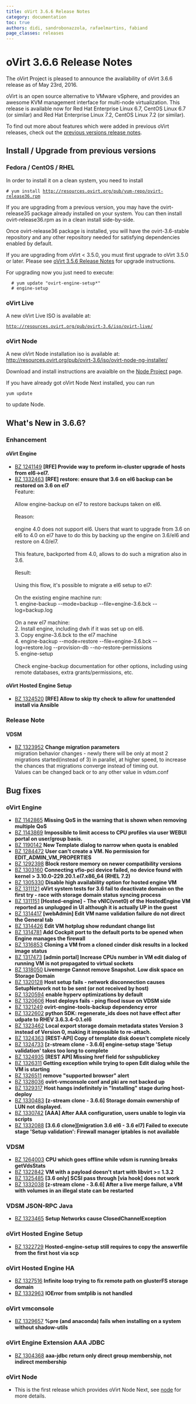 ```yaml
---
title: oVirt 3.6.6 Release Notes
category: documentation
toc: true
authors: didi, sandrobonazzola, rafaelmartins, fabiand
page_classes: releases
---
```


# oVirt 3.6.6 Release Notes

The oVirt Project is pleased to announce the availability of oVirt 3.6.6 release as of May 23rd, 2016.

oVirt is an open source alternative to VMware vSphere, and provides an awesome KVM management interface for multi-node virtualization. This release is available now for Red Hat Enterprise Linux 6.7, CentOS Linux 6.7 (or similar) and Red Hat Enterprise Linux 7.2, CentOS Linux 7.2 (or similar).

To find out more about features which were added in previous oVirt releases,
check out the [previous versions release notes](/develop/release-management/releases/).

## Install / Upgrade from previous versions

### Fedora / CentOS / RHEL

In order to install it on a clean system, you need to install

`# yum install `[`http://resources.ovirt.org/pub/yum-repo/ovirt-release36.rpm`](http://resources.ovirt.org/pub/yum-repo/ovirt-release36.rpm)

If you are upgrading from a previous version, you may have the ovirt-release35 package already installed on your system. You can then install ovirt-release36.rpm as in a clean install side-by-side.

Once ovirt-release36 package is installed, you will have the ovirt-3.6-stable repository and any other repository needed for satisfying dependencies enabled by default.

If you are upgrading from oVirt < 3.5.0, you must first upgrade to oVirt 3.5.0 or later. Please see [oVirt 3.5.6 Release Notes](/develop/release-management/releases/3.5.6/) for upgrade instructions.

For upgrading now you just need to execute:

      # yum update "ovirt-engine-setup*"
      # engine-setup


### oVirt Live

A new oVirt Live ISO is available at:

[`http://resources.ovirt.org/pub/ovirt-3.6/iso/ovirt-live/`](http://resources.ovirt.org/pub/ovirt-3.6/iso/ovirt-live/)

### oVirt Node

A new oVirt Node installation iso is available at: <http://resources.ovirt.org/pub/ovirt-3.6/iso/ovirt-node-ng-installer/>

Download and install instructions are avaialble on the [Node Project](/download/node.html) page.

If you have already got oVirt Node Next installed, you can run

    yum update

to update Node.

## What's New in 3.6.6?

### Enhancement

#### oVirt Engine

 - [BZ 1241149](https://bugzilla.redhat.com/1241149) <b>[RFE] Provide way to preform in-cluster upgrade of hosts from el6->el7.</b><br>
 - [BZ 1332463](https://bugzilla.redhat.com/1332463) <b>[RFE] restore: ensure that 3.6 on el6 backup can be restored on 3.6 on el7</b><br>Feature: <br><br>Allow engine-backup on el7 to restore backups taken on el6.<br><br>Reason: <br><br>engine 4.0 does not support el6. Users that want to upgrade from 3.6 on el6 to 4.0 on el7 have to do this by backing up the engine on 3.6/el6 and restore on 4.0/el7.<br><br>This feature, backported from 4.0, allows to do such a migration also in 3.6.<br><br>Result: <br><br>Using this flow, it's possible to migrate a el6 setup to el7:<br><br>On the existing engine machine run:<br>1. engine-backup \-\-mode=backup \-\-file=engine-3.6.bck \-\-log=backup.log<br><br>On a new el7 machine:<br>2. Install engine, including dwh if it was set up on el6.<br>3. Copy engine-3.6.bck to the el7 machine<br>4. engine-backup \-\-mode=restore \-\-file=engine-3.6.bck \-\-log=restore.log \-\-provision-db \-\-no-restore-permissions<br>5. engine-setup<br><br>Check engine-backup documentation for other options, including using remote databases, extra grants/permissions, etc.

#### oVirt Hosted Engine Setup

 - [BZ 1324520](https://bugzilla.redhat.com/1324520) <b>[RFE] Allow to skip tty check to allow for unattended install via Ansible</b><br>

### Release Note

#### VDSM

 - [BZ 1323952](https://bugzilla.redhat.com/1323952) <b>Change migration parameters</b><br>migration behavior changes - newly there will be only at most 2 migrations started(instead of 3) in parallel, at higher speed, to increase the chances that migrations converge instead of timing out. <br>Values can be changed back or to any other value in vdsm.conf

## Bug fixes

### oVirt Engine

 - [BZ 1142865](https://bugzilla.redhat.com/1142865) <b>Missing QoS in the warning that is shown when removing multiple QoS</b><br>
 - [BZ 1143869](https://bugzilla.redhat.com/1143869) <b>Impossible to limit access to CPU profiles via user WEBUI portal on user/group basis.</b><br>
 - [BZ 1190142](https://bugzilla.redhat.com/1190142) <b>New Template dialog to narrow when quota is enabled</b><br>
 - [BZ 1284472](https://bugzilla.redhat.com/1284472) <b>User can't create a VM. No permission for EDIT_ADMIN_VM_PROPERTIES</b><br>
 - [BZ 1292398](https://bugzilla.redhat.com/1292398) <b>Block restore memory on newer compatibility versions</b><br>
 - [BZ 1303160](https://bugzilla.redhat.com/1303160) <b>Connecting vfio-pci device failed, no device found with kernel > 3.10.0-229.20.1.el7.x86_64 (RHEL 7.2)</b><br>
 - [BZ 1305330](https://bugzilla.redhat.com/1305330) <b>Disable high availability option for hosted engine VM</b><br>
 - [BZ 1311121](https://bugzilla.redhat.com/1311121) <b>oVirt system tests for 3.6 fail to deactivate domain on the first try - race with storage domain status syncing process</b><br>
 - [BZ 1311151](https://bugzilla.redhat.com/1311151) <b>[Hosted-engine] - The vNIC(vnet0) of the HostedEngine VM reported as unplugged in UI although it is actually UP in the guest</b><br>
 - [BZ 1314417](https://bugzilla.redhat.com/1314417) <b>[webAdmin] Edit VM name validation failure do not direct the General tab</b><br>
 - [BZ 1314426](https://bugzilla.redhat.com/1314426) <b>Edit VM hotplug show redundant change list</b><br>
 - [BZ 1314781](https://bugzilla.redhat.com/1314781) <b>Add Cockpit port to the default ports to be opened when Engine manages the firewall</b><br>
 - [BZ 1316853](https://bugzilla.redhat.com/1316853) <b>Cloning a VM from a cloned cinder disk results in a locked image status</b><br>
 - [BZ 1317473](https://bugzilla.redhat.com/1317473) <b>[admin portal] Increase CPUs number in VM edit dialog of running VM is not propagated to virtual sockets</b><br>
 - [BZ 1318050](https://bugzilla.redhat.com/1318050) <b>Livemerge Cannot remove Snapshot. Low disk space on Storage Domain</b><br>
 - [BZ 1320128](https://bugzilla.redhat.com/1320128) <b>Host setup fails - network disconnection causes SetupNetwork not to be sent (or not received by host)</b><br>
 - [BZ 1320594](https://bugzilla.redhat.com/1320594) <b>enable hyperv optimizations by default</b><br>
 - [BZ 1320606](https://bugzilla.redhat.com/1320606) <b>Host deploys fails - ping flood issue on VDSM side</b><br>
 - [BZ 1321249](https://bugzilla.redhat.com/1321249) <b>ovirt-engine-tools-backup dependency error</b><br>
 - [BZ 1322602](https://bugzilla.redhat.com/1322602) <b>python SDK: regenerate_ids does not have effect after udpate to RHEV 3.6.3.4-0.1.el6</b><br>
 - [BZ 1323462](https://bugzilla.redhat.com/1323462) <b>Local export storage domain metadata states Version 3 instead of Version 0, making it impossible to re-attach.</b><br>
 - [BZ 1324363](https://bugzilla.redhat.com/1324363) <b>[REST-API] Copy of template disk doesn't complete nicely</b><br>
 - [BZ 1324733](https://bugzilla.redhat.com/1324733) <b>[z-stream clone - 3.6.6] engine-setup stage 'Setup validation' takes too long to complete</b><br>
 - [BZ 1324935](https://bugzilla.redhat.com/1324935) <b>[REST API] Missing href field for sshpublickey</b><br>
 - [BZ 1326311](https://bugzilla.redhat.com/1326311) <b>Getting exception while trying to open Edit dialog while the VM is starting</b><br>
 - [BZ 1326511](https://bugzilla.redhat.com/1326511) <b>remove "supported browser" alert</b><br>
 - [BZ 1328036](https://bugzilla.redhat.com/1328036) <b>ovirt-vmconsole conf and pki are not backed up</b><br>
 - [BZ 1329317](https://bugzilla.redhat.com/1329317) <b>Host hangs indefinitely in "Installing" stage during host-deploy</b><br>
 - [BZ 1330483](https://bugzilla.redhat.com/1330483) <b>[z-stream clone - 3.6.6] Storage domain ownership of LUN not displayed.</b><br>
 - [BZ 1330742](https://bugzilla.redhat.com/1330742) <b>[AAA] After AAA configuration, users unable to login via scripts</b><br>
 - [BZ 1332088](https://bugzilla.redhat.com/1332088) <b>[3.6.6 clone][migration 3.6 el6 - 3.6 el7] Failed to execute stage 'Setup validation': Firewall manager iptables is not available</b><br>

### VDSM

 - [BZ 1264003](https://bugzilla.redhat.com/1264003) <b>CPU which goes offline while vdsm is running breaks getVdsStats</b><br>
 - [BZ 1322842](https://bugzilla.redhat.com/1322842) <b>VM with a payload doesn't start with libvirt >= 1.3.2</b><br>
 - [BZ 1325485](https://bugzilla.redhat.com/1325485) <b>[3.6 only] SCSI pass through [via hook] does not work</b><br>
 - [BZ 1332038](https://bugzilla.redhat.com/1332038) <b>[z-stream clone - 3.6.6] After a live merge failure, a VM with volumes in an illegal state can be restarted</b><br>

### VDSM JSON-RPC Java

 - [BZ 1323465](https://bugzilla.redhat.com/1323465) <b>Setup Networks cause ClosedChannelException</b><br>

### oVirt Hosted Engine Setup

 - [BZ 1322729](https://bugzilla.redhat.com/1322729) <b>Hosted-engine-setup still requires to copy the answerfile from the first host via scp</b><br>

### oVirt Hosted Engine HA

 - [BZ 1327516](https://bugzilla.redhat.com/1327516) <b>Infinite loop trying to fix remote path on glusterFS storage domain</b><br>
 - [BZ 1332963](https://bugzilla.redhat.com/1332963) <b>IOError from smtplib is not handled</b><br>

### oVirt vmconsole

 - [BZ 1329657](https://bugzilla.redhat.com/1329657) <b>%pre (and anaconda) fails when installing on a system without shadow-utils</b><br>

### oVirt Engine Extension AAA JDBC

 - [BZ 1304368](https://bugzilla.redhat.com/1304368) <b>aaa-jdbc return only direct group membership, not indirect membership</b><br>

### oVirt Node

 - This is the first release which provides oVirt Node Next, see [node](/download/node.html) for more details.
